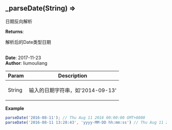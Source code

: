 ## \_parseDate(String) ⇒
<p>日期反向解析</p>

**Returns**: <p>解析后的Date类型日期</p>  
**Date**: 2017-11-23  
**Author**: liumouliang  

| Param | Description |
| --- | --- |
| String | <p>输入的日期字符串，如'2014-09-13'</p> |

**Example**  
```javascript
parseDate('2016-08-11'); // Thu Aug 11 2016 00:00:00 GMT+0800parseDate('2016-08-11 13:28:43', 'yyyy-MM-DD hh:mm:ss') // Thu Aug 11 2016 13:28:43 GMT+0800
```

